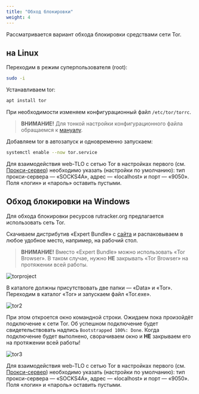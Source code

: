 ```yaml
---
title: "Обход блокировки"
weight: 4
---
```


Рассматривается вариант обхода блокировки средствами сети Tor.

## на Linux

Переходим в режим суперпользователя (root):

```bash
sudo -i
```

Устанавливаем tor:

```bash
apt install tor
```

При необходимости изменяем конфигурационный файл `/etc/tor/torrc`.

> **ВНИМАНИЕ!** Для тонкой настройки конфигурационного файла обращаемся к [мануалу](https://www.torproject.org/docs/tor-manual.html).

Добавляем tor в автозапуск и одновременно запускаем:

```bash
systemctl enable --now tor.service
```

Для взаимодействия web-TLO с сетью Tor в настройках первого (см. [Прокси-сервер](https://github.com/berkut-174/webtlo/wiki/Proxy-server)) необходимо указать (настройки по умолчанию): тип прокси-сервера — «SOCKS4A», адрес — «localhost» и порт — «9050». Поля «логин» и «пароль» оставить пустыми.

## Обход блокировки на Windows

Для обхода блокировки ресурсов rutracker.org предлагается использовать сеть Tor.

Скачиваем дистрибутив «Expert Bundle» с [сайта](https://www.torproject.org/download/tor/) и распаковываем в любое удобное место, например, на рабочий стол.

> **ВНИМАНИЕ!** Вместо «Expert Bundle» можно использовать «Tor Browser». В таком случае, нужно **НЕ** закрывать «Tor Browser» на протяжении всей работы.

![torproject](https://user-images.githubusercontent.com/1829509/78829418-bfd12e80-79ff-11ea-8378-7283b3f55d98.png)

В каталоге должны присутствовать две папки — «Data» и «Tor». Переходим в каталог «Tor» и запускаем файл «Tor.exe».

![tor2](https://user-images.githubusercontent.com/1784545/81106113-b0210900-8f1d-11ea-8bb1-b08ce2acda20.png)

При этом откроется окно командной строки. Ожидаем пока произойдёт подключение к сети Tor. Об успешном подключение будет свидетельствовать надпись `Bootstrapped 100%: Done`. Когда подключение будет выполнено, сворачиваем окно и **НЕ** закрываем его на протяжении всей работы!

![tor3](https://user-images.githubusercontent.com/1784545/81106112-aeefdc00-8f1d-11ea-812e-7e26b39dfbfc.png)

Для взаимодействия web-TLO с сетью Tor в настройках первого (см. [Прокси-сервер](https://github.com/berkut-174/webtlo/wiki/Proxy-server)) необходимо указать (настройки по умолчанию): тип прокси-сервера — «SOCKS4A», адрес — «localhost» и порт — «9050». Поля «логин» и «пароль» оставить пустыми.
